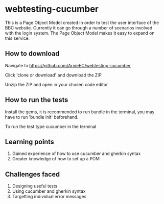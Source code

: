 # webtesting-cucumber
This is a Page Object Model created in order to test the user interface of the BBC website. Currently it can go through a number of scenarios involved with the login system. The Page Object Model makes it easy to expand on this service.

## How to download

Navigate to https://github.com/ArnieEC/webtesting-cucumber 

Click 'clone or download' and download the ZIP

Unzip the ZIP and open in your chosen code editor

## How to run the tests

Install the gems, it is recommended to run bundle in the terminal, you may have to run 'bundle init' beforehand.

To run the test type cucumber in the terminal

## Learning points

1. Gained experience of how to use cucumber and gherkin syntax
2. Greater knowledge of how to set up a POM

## Challenges faced

1. Designing useful tests
2. Using cucumber and gherkin syntax
3. Targetting individual error messages